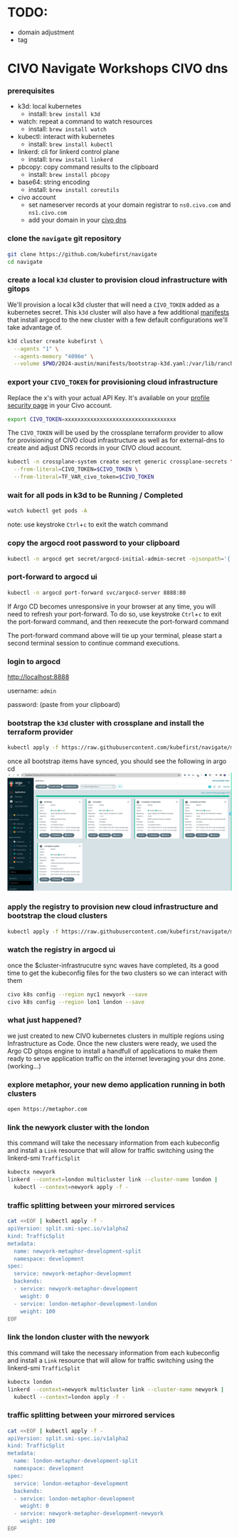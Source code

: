 # TODO:
- domain adjustment
- tag

# CIVO Navigate Workshops CIVO dns

### prerequisites
- k3d: local kubernetes
    - install: `brew install k3d`
- watch: repeat a command to watch resources
    - install: `brew install watch`
- kubectl: interact with kubernetes
    - install: `brew install kubectl`
- linkerd: cli for linkerd control plane
    - install: `brew install linkerd`
- pbcopy: copy command results to the clipboard
    - install: `brew install pbcopy`
- base64: string encoding
    - install: `brew install coreutils`
- civo account
    - set nameserver records at your domain registrar to `ns0.civo.com` and `ns1.civo.com`
    - add your domain in your [civo dns](https://dashboard.civo.com/dns)

### clone the `navigate` git repository
```sh
git clone https://github.com/kubefirst/navigate
cd navigate
```

### create a local `k3d` cluster to provision cloud infrastructure with gitops
We'll provision a local k3d cluster that will need a `CIVO_TOKEN` added as a kubernetes secret. This `k3d` cluster will also have a few additional [manifests](../manifests/bootstrap-k3d.yaml) that install argocd to the new cluster with a few default configurations we'll take advantage of.
```sh
k3d cluster create kubefirst \
  --agents "1" \
  --agents-memory "4096m" \
  --volume $PWD/2024-austin/manifests/bootstrap-k3d.yaml:/var/lib/rancher/k3s/server/manifests/bootstrap-k3d.yaml
```

### export your `CIVO_TOKEN` for provisioning cloud infrastructure
Replace the x's with your actual API Key. It's available on your [profile security page](https://dashboard.civo.com/security) in your Civo account.
```sh
export CIVO_TOKEN=xxxxxxxxxxxxxxxxxxxxxxxxxxxxxxxxxxx
```

The `CIVO_TOKEN` will be used by the crossplane terraform provider to allow for provisioning of CIVO cloud infrastructure as well as for external-dns to create and adjust DNS records in your CIVO cloud account.
```sh
kubectl -n crossplane-system create secret generic crossplane-secrets \
  --from-literal=CIVO_TOKEN=$CIVO_TOKEN \
  --from-literal=TF_VAR_civo_token=$CIVO_TOKEN
```

### wait for all pods in k3d to be Running / Completed
```sh
watch kubectl get pods -A
```
note: use keystroke `Ctrl`+`c` to exit the watch command

### copy the argocd root password to your clipboard
```sh
kubectl -n argocd get secret/argocd-initial-admin-secret -ojsonpath='{.data.password}' | base64 -D | pbcopy
```

### port-forward to argocd ui
```sh
kubectl -n argocd port-forward svc/argocd-server 8888:80 
```

If Argo CD becomes unresponsive in your browser at any time, you will need to refresh your port-forward. To do so, use 
keystroke `Ctrl`+`c` to exit the port-forward command, and then reexecute the port-forward command

The port-forward command above will tie up your terminal, please start a second terminal session to continue command executions. 

### login to argocd

[http://localhost:8888](http://localhost:8888)

username: `admin`

password: (paste from your clipboard)

### bootstrap the `k3d` cluster with crossplane and install the terraform provider
```sh
kubectl apply -f https://raw.githubusercontent.com/kubefirst/navigate/main/2024-austin/bootstrap/bootstrap.yaml
```

once all bootstrap items have synced, you should see the following in argo cd
![](../images/bootstrap.png)

### apply the registry to provision new cloud infrastructure and bootstrap the cloud clusters
```sh
kubectl apply -f https://raw.githubusercontent.com/kubefirst/navigate/main/2024-austin/registry/registry.yaml
```

### watch the registry in argocd ui
once the $cluster-infrastrucutre sync waves have completed, its a good time to get the kubeconfig files for the two clusters so we can interact with them
```sh
civo k8s config --region nyc1 newyork --save
civo k8s config --region lon1 london --save
```

### what just happened?
we just created to new CIVO kubernetes clusters in multiple regions using Infrastructure as Code. Once the new clusters were ready, we used the Argo CD gitops engine to install a handfull of applications to make them ready to serve application traffic on the internet leveraging your dns zone. 
(working...)

### explore metaphor, your new demo application running in both clusters
```sh
open https://metaphor.com
```

### link the newyork cluster with the london
this command will take the necessary information from each kubeconfig and install a `Link` resource that will allow for traffic switching using the linkerd-smi `TrafficSplit`
```sh
kubectx newyork
linkerd --context=london multicluster link --cluster-name london |
  kubectl --context=newyork apply -f -
```

### traffic splitting between your mirrored services
```sh
cat <<EOF | kubectl apply -f -
apiVersion: split.smi-spec.io/v1alpha2
kind: TrafficSplit
metadata:
  name: newyork-metaphor-development-split
  namespace: development
spec:
  service: newyork-metaphor-development
  backends:
  - service: newyork-metaphor-development
    weight: 0
  - service: london-metaphor-development-london
    weight: 100
EOF
```

### link the london cluster with the newyork

this command will take the necessary information from each kubeconfig and install a `Link` resource that will allow for traffic switching using the linkerd-smi `TrafficSplit`
```sh
kubectx london
linkerd --context=newyork multicluster link --cluster-name newyork |
  kubectl --context=london apply -f -
```

### traffic splitting between your mirrored services
```sh
cat <<EOF | kubectl apply -f -
apiVersion: split.smi-spec.io/v1alpha2
kind: TrafficSplit
metadata:
  name: london-metaphor-development-split
  namespace: development
spec:
  service: london-metaphor-development
  backends:
  - service: london-metaphor-development
    weight: 0
  - service: newyork-metaphor-development-newyork
    weight: 100
EOF
```
